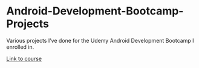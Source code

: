 # Android-Development-Bootcamp-Projects

Various projects I’ve done for the Udemy Android Development Bootcamp I enrolled in.

[Link to course](https://www.udemy.com/android-app-development-with-java/)
